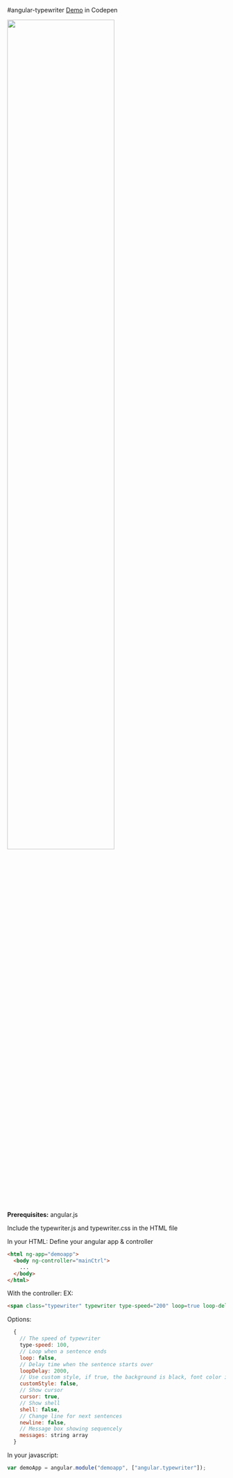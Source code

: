 #angular-typewriter
[Demo](http://codepen.io/boo0330/pen/GJLmZy)</b> in Codepen

<img src="http://i359.photobucket.com/albums/oo37/Nate_Cheng/Screen%20Shot%202015-08-12%20at%2011.15.04%20PM_zpsdx0hneoq.png" width="70%">  

<b>Prerequisites:</b> angular.js

Include the typewriter.js and typewriter.css in the HTML file

In your HTML:
Define your angular app & controller
~~~ html
<html ng-app="demoapp">
  <body ng-controller="mainCtrl">
    ...
  </body>
</html>
~~~

With the controller:
EX:
~~~ html
<span class="typewriter" typewriter type-speed="200" loop=true loop-delay="1000" custom-style=false cursor=true shell=false>Welcome, type-write your message here!</span>
~~~

Options:

~~~javascript
  {
    // The speed of typewriter
    type-speed: 100,
    // Loop when a sentence ends
    loop: false,
    // Delay time when the sentence starts over
    loopDelay: 2000,
    // Use custom style, if true, the background is black, font color is white, font is Courier New
    customStyle: false,
    // Show cursor
    cursor: true,
    // Show shell
    shell: false,
    // Change line for next sentences
    newline: false,
    // Message box showing sequencely
    messages: string array
  }
~~~

In your javascript:
~~~ javascript
var demoApp = angular.module("demoapp", ["angular.typewriter"]);
~~~
